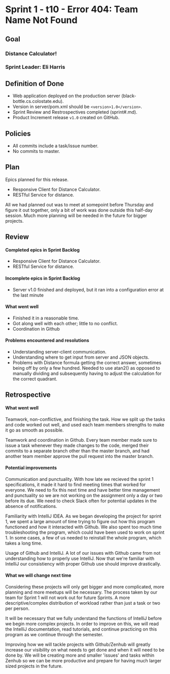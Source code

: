 # Sprint 1 - t10 - Error 404: Team Name Not Found

## Goal

### Distance Calculator!
### Sprint Leader: Eli Harris 

## Definition of Done

* Web application deployed on the production server (black-bottle.cs.colostate.edu).
* Version in server/pom.xml should be `<version>1.0</version>`.
* Sprint Review and Restrospectives completed (sprint#.md).
* Product Increment release `v1.0` created on GitHub.

## Policies

* All commits include a task/issue number.
* No commits to master.

## Plan

Epics planned for this release.

* Responsive Client for Distance Calculator.
* RESTful Service for distance.

All we had planned out was to meet at somepoint before Thursday and figure it out together, only a bit of work was done outside this half-day session. Much more planning will be needed in the future for bigger projects. 

## Review

#### Completed epics in Sprint Backlog 
* Responsive Client for Distance Calculator.
* RESTful Service for distance.

#### Incomplete epics in Sprint Backlog 
* Server v1.0 finished and deployed, but it ran into a configuration error at the last minute

#### What went well
* Finished it in a reasonable time.
* Got along well with each other; little to no conflict.
* Coordination in Github

#### Problems encountered and resolutions
* Understanding server-client communication.
* Understanding where to get input from server and JSON objects.
* Problems with Distance formula getting the correct answer, sometimes being off by only a few hundred. Needed to use atan2() as opposed to manually dividing and subsequently having to adjust the calculation for the correct quadrant.

## Retrospective

#### What went well
Teamwork, non-conflictive, and finishing the task. How we split up the tasks and code worked out well, and used each team members strengths to make it go as smooth as possible. 

Teamwork and coordination in Github. Every team member made sure to issue a task whenever they made changes to the code, merged their commits to a separate branch other than the master branch, and had another team member approve the pull request into the master branch.

#### Potential improvements
Communication and punctuality. With how late we recieved the sprint 1 specifications, it made it hard to find meeting times that worked for everyone. We need to fix this next time and have better time management and punctuality so we are not working on the assignment only a day or two before its due. We need to check Slack often for potential updates in the absence of notifications.

Familiarity with IntelliJ IDEA. As we began developing the project for sprint 1, we spent a large amount of time trying to figure out how this program functioned and how it interacted with Github. We also spent too much time troubleshooting the program, which could have been used to work on sprint 1. In some cases, a few of us needed to reinstall the whole program, which takes a long time.

Usage of Github and IntelliJ. A lot of our issues with Github came from not understanding how to properly use IntelliJ. Now that we're familiar with IntelliJ our consistiency with proper Github use should improve drastically. 

#### What we will change next time
Considering these projects will only get bigger and more complicated, more planning and more meetups will be necessary. The process taken by our team for Sprint 1 will not work out for future Sprints. A more descriptive/complex distribution of workload rather than just a task or two per person.  

It will be necessary that we fully understand the functions of IntelliJ before we begin more complex projects. In order to improve on this, we will read the IntelliJ documentation, read tutorials, and continue practicing on this program as we continue through the semester.

Improving how we will tackle projects with Github/Zenhub will greatly increase our visibility on what needs to get done and when it will need to be done by. We will be creating more and smaller 'issues' and tasks within Zenhub so we can be more productive and prepare for having much larger sized projects in the future.
